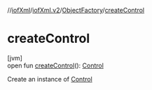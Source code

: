 //[iofXml](../../../index.md)/[iofXml.v2](../index.md)/[ObjectFactory](index.md)/[createControl](create-control.md)

# createControl

[jvm]\
open fun [createControl](create-control.md)(): [Control](../-control/index.md)

Create an instance of [Control](../-control/index.md)
